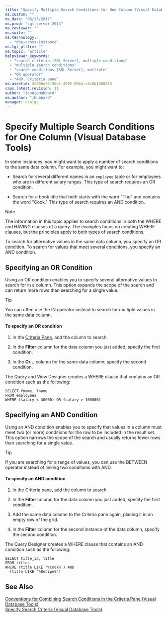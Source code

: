 ```yaml
---
title: "Specify Multiple Search Conditions for One Column (Visual Database Tools) | Microsoft Docs"
ms.custom: ""
ms.date: "06/13/2017"
ms.prod: "sql-server-2014"
ms.reviewer: ""
ms.suite: ""
ms.technology: 
  - "dbe-cross-instance"
ms.tgt_pltfrm: ""
ms.topic: "article"
helpviewer_keywords: 
  - "search criteria [SQL Server], multiple conditions"
  - "multiple search conditions"
  - "search conditions [SQL Server], multiple"
  - "OR operator"
  - "AND, Criteria pane"
ms.assetid: 2c006e36-56b1-4992-89b4-c6c0b19808f3
caps.latest.revision: 11
author: "JennieHubbard"
ms.author: "jhubbard"
manager: craigg
---
```

# Specify Multiple Search Conditions for One Column (Visual Database Tools)
  In some instances, you might want to apply a number of search conditions to the same data column. For example, you might want to:  
  
-   Search for several different names in an `employee` table or for employees who are in different salary ranges. This type of search requires an OR condition.  
  
-   Search for a book title that both starts with the word "The" and contains the word "Cook." This type of search requires an AND condition.  
  
> [!NOTE]  
>  The information in this topic applies to search conditions in both the WHERE and HAVING clauses of a query. The examples focus on creating WHERE clauses, but the principles apply to both types of search conditions.  
  
 To search for alternative values in the same data column, you specify an OR condition. To search for values that meet several conditions, you specify an AND condition.  
  
## Specifying an OR Condition  
 Using an OR condition enables you to specify several alternative values to search for in a column. This option expands the scope of the search and can return more rows than searching for a single value.  
  
> [!TIP]  
>  You can often use the IN operator instead to search for multiple values in the same data column.  
  
#### To specify an OR condition  
  
1.  In the [Criteria Pane](visual-database-tools.md), add the column to search.  
  
2.  In the **Filter** column for the data column you just added, specify the first condition.  
  
3.  In the **Or...** column for the same data column, specify the second condition.  
  
 The Query and View Designer creates a WHERE clause that contains an OR condition such as the following:  
  
```  
SELECT fname, lname  
FROM employees  
WHERE (salary < 30000) OR (salary > 100000)  
```  
  
## Specifying an AND Condition  
 Using an AND condition enables you to specify that values in a column must meet two (or more) conditions for the row to be included in the result set. This option narrows the scope of the search and usually returns fewer rows than searching for a single value.  
  
> [!TIP]  
>  If you are searching for a range of values, you can use the BETWEEN operator instead of linking two conditions with AND.  
  
#### To specify an AND condition  
  
1.  In the Criteria pane, add the column to search.  
  
2.  In the **Filter** column for the data column you just added, specify the first condition.  
  
3.  Add the same data column to the Criteria pane again, placing it in an empty row of the grid.  
  
4.  In the **Filter** column for the second instance of the data column, specify the second condition.  
  
 The Query Designer creates a WHERE clause that contains an AND condition such as the following:  
  
```  
SELECT title_id, title  
FROM titles  
WHERE (title LIKE '%Cook%') AND   
  (title LIKE '%Recipe%')  
```  
  
## See Also  
 [Conventions for Combining Search Conditions in the Criteria Pane &#40;Visual Database Tools&#41;](conventions-combine-search-conditions-in-criteria-pane-visual-db-tools.md)   
 [Specify Search Criteria &#40;Visual Database Tools&#41;](specify-search-criteria-visual-database-tools.md)  
  
  